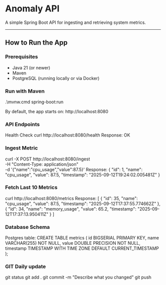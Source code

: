 # Anomaly API

A simple Spring Boot API for ingesting and retrieving system metrics.

---

## How to Run the App

### Prerequisites
- Java 21 (or newer)
- Maven
- PostgreSQL (running locally or via Docker)

### Run with Maven
.\mvnw.cmd spring-boot:run

By default, the app starts on:
http://localhost:8080

### API Endpoints
Health Check
curl http://localhost:8080/health
Response:
OK

### Ingest Metric
curl -X POST http://localhost:8080/ingest \
  -H "Content-Type: application/json" \
  -d '{"name":"cpu_usage","value":87.5}'
Response:
{
  "id": 1,
  "name": "cpu_usage",
  "value": 87.5,
  "timestamp": "2025-09-12T19:24:02.005481Z"
}

### Fetch Last 10 Metrics
curl http://localhost:8080/metrics
Response:
[
  {
    "id": 35,
    "name": "cpu_usage",
    "value": 87.5,
    "timestamp": "2025-09-12T17:37:55.774662Z"
  },
  {
    "id": 34,
    "name": "memory_usage",
    "value": 65.2,
    "timestamp": "2025-09-12T17:37:13.950411Z"
  }
]

### Database Schema
Postgres table:
CREATE TABLE metrics (
  id BIGSERIAL PRIMARY KEY,
  name VARCHAR(255) NOT NULL,
  value DOUBLE PRECISION NOT NULL,
  timestamp TIMESTAMP WITH TIME ZONE DEFAULT CURRENT_TIMESTAMP
);

### GIT Daily update
git status
git add .
git commit -m "Describe what you changed"
git push